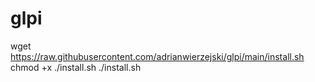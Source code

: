 # glpi
wget https://raw.githubusercontent.com/adrianwierzejski/glpi/main/install.sh
chmod +x ./install.sh
./install.sh
